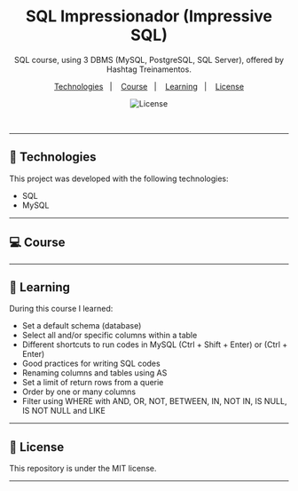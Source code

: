 <h1 align="center">SQL Impressionador (Impressive SQL)</h1>

<p align="center"> 
SQL course, using 3 DBMS (MySQL, PostgreSQL, SQL Server), offered by Hashtag Treinamentos.<br/>
</p>

<p align="center"> 
<a href="#-technology">Technologies</a>&nbsp;&nbsp;&nbsp;|&nbsp;&nbsp;&nbsp; 
<a href="#-course">Course</a>&nbsp;&nbsp;&nbsp;|&nbsp;&nbsp;&nbsp; 
<a href="#-learning">Learning</a>&nbsp;&nbsp;&nbsp;|&nbsp;&nbsp;&nbsp; 
<a href="#-license">License</a>
</p>

<p align="center">
<img alt="License" src="https://img.shields.io/static/v1?label=license&message=MIT&color=49AA26&labelColor=000000">
</p>

<br>

---
## 🚀 Technologies

This project was developed with the following technologies:

- SQL
- MySQL

---
## 💻 Course

---
## 📑 Learning

During this course I learned:
- Set a default schema (database)
- Select all and/or specific columns within a table 
- Different shortcuts to run codes in MySQL (Ctrl + Shift + Enter) or (Ctrl + Enter)
- Good practices for writing SQL codes
- Renaming columns and tables using AS
- Set a limit of return rows from a querie
- Order by one or many columns
- Filter using WHERE with AND, OR, NOT, BETWEEN, IN, NOT IN, IS NULL, IS NOT NULL and LIKE

---
## 📝 License

This repository is under the MIT license.

---